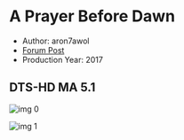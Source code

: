 # A Prayer Before Dawn

* Author: aron7awol
* [Forum Post](https://www.avsforum.com/threads/bass-eq-for-filtered-movies.2995212/post-57033154)
* Production Year: 2017

## DTS-HD MA 5.1

![img 0](https://i.imgur.com/32M9rHh.jpg)

![img 1](https://i.imgur.com/L1gQUGM.png)

